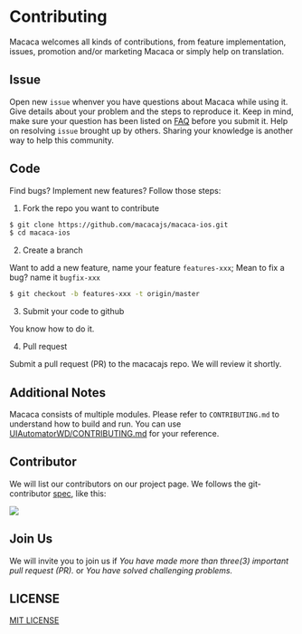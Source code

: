 # Contributing

Macaca welcomes all kinds of contributions, from feature implementation, issues, promotion and/or marketing Macaca or simply help on translation.

## Issue

Open new `issue` whenver you have questions about Macaca while using it. Give details about your problem and the steps to reproduce it.
Keep in mind, make sure your question has been listed on [FAQ](./faq) before you submit it.
Help on resolving `issue` brought up by others. Sharing your knowledge is another way to help this community.

## Code

Find bugs? Implement new features? Follow those steps:

1. Fork the repo you want to contribute

```bash
$ git clone https://github.com/macacajs/macaca-ios.git
$ cd macaca-ios
```
2. Create a branch

Want to add a new feature, name your feature `features-xxx`; Mean to fix a bug? name it `bugfix-xxx`

```bash
$ git checkout -b features-xxx -t origin/master
```

3. Submit your code to github

You know how to do it.

4. Pull request

Submit a pull request (PR) to the macacajs repo. We will review it shortly.


## Additional Notes

Macaca consists of multiple modules. Please refer to `CONTRIBUTING.md` to understand how to build and run. You can use [UIAutomatorWD/CONTRIBUTING.md](//github.com/macacajs/UIAutomatorWD/blob/master/CONTRIBUTING.md) for your reference.

## Contributor

We will list our contributors on our project page.
We follows the git-contributor [spec](//github.com/xudafeng/git-contributor), like this:

[![](//wx4.sinaimg.cn/large/6d308bd9gy1fqda9m7kktj21es0n0ttg.jpg)](//github.com/macacajs/macacajs.github.io#contributors)

## Join Us

We will invite you to join us if
*You have made more than three(3) important pull request (PR).*
or
*You have solved challenging problems.*

## LICENSE

[MIT LICENSE](//github.com/alibaba/macaca/blob/master/LICENSE)
